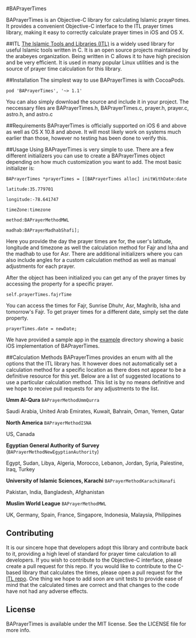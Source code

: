 #BAPrayerTimes

BAPrayerTimes is an Objective-C library for calculating Islamic prayer times. It provides a convenient Objective-C interface to the ITL prayer times library, making it easy to correctly calculate prayer times in iOS and OS X.

##ITL
[The Islamic Tools and Libraries (ITL)](https://github.com/arabeyes-org/ITL) is a widely used library for useful Islamic tools written in C. It is an open source projects maintained by the arabeyes organization. Being written in C allows it to have high precision and be very efficient. It is used in many popular Linux utilities and is the source of prayer time calculation for this library.

##Installation
The simplest way to use BAPrayerTimes is with CocoaPods.

```
pod 'BAPrayerTimes', '~> 1.1'
```
	
You can also simply download the source and include it in your project. The neccessary files are BAPrayerTimes.h, BAPrayerTimes.c, prayer.h, prayer.c, astro.h, and astro.c
	
##Requirements
BAPrayerTimes is officially supported on iOS 6 and above as well as OS X 10.8 and above. It will most likely work on systems much earlier than those, however no testing has been done to verify this.	

##Usage
Using BAPrayerTimes is very simple to use. There are a few different initializers you can use to create a BAPrayerTimes object depending on how much customization you want to add. The most basic initializer is:

```obj-c
BAPrayerTimes *prayerTimes = [[BAPrayerTimes alloc] initWithDate:date
                                                        latitude:35.779701
                                                       longitude:-78.641747
                                                        timeZone:timezone
                                                          method:BAPrayerMethodMWL
                                                          madhab:BAPrayerMadhabShafi];
```
                                                    
Here you provide the day the prayer times are for, the user's latitude, longitude and timezone as well the calculation method for Fajr and Isha and the madhab to use for Asr. There are additional initializers where you can also include angles for a custom calculation method as well as manual adjustments for each prayer.

After the object has been initialized you can get any of the prayer times by accessing the property for a specific prayer.

```obj-c
self.prayerTimes.fajrTime
```
	
You can access the times for Fajr, Sunrise Dhuhr, Asr, Maghrib, Isha and tomorrow's Fajr. To get prayer times for a different date, simply set the date property.

```obj-c
prayerTimes.date = newDate;
```

We have provided a sample app in the [example](Example/) directory showing a basic iOS implementation of BAPrayerTimes.

##Calculation Methods
BAPrayerTimes provides an enum with all the options that the ITL library has. It however does not automatically set a calculation method for a specific location as there does not appear to be a definitive resource for this yet. Below are a list of suggested locations to use a particular calculation method. This list is by no means definitive and we hope to receive pull requests for any adjustments to the list.

**Umm Al-Qura** ``BAPrayerMethodUmmQurra``

Saudi Arabia, United Arab Emirates, Kuwait, Bahrain, Oman, Yemen, Qatar


**North America** ``BAPrayerMethodISNA``

US, Canada


**Egyptian General Authority of Survey** (``BAPrayerMethodNewEgyptianAuthority``)

Egypt, Sudan, Libya, Algeria, Morocco, Lebanon, Jordan, Syria, Palestine, Iraq, Turkey


**University of Islamic Sciences, Karachi** ``BAPrayerMethodKarachiHanafi``

Pakistan, India, Bangladesh, Afghanistan


**Muslim World League** ``BAPrayerMethodMWL``

UK, Germany, Spain, France, Singapore, Indonesia, Malaysia, Philippines


## Contributing
It is our sincere hope that developers adopt this library and contribute back to it, providing a high level of standard for prayer time calculation to all developers. If you wish to contribute to the Objective-C interface, please create a pull request for this repo. If you would like to contribute to the C-based library that calculates the times, please open a pull request for the [ITL repo](https://github.com/arabeyes-org/ITL). One thing we hope to add soon are unit tests to provide ease of mind that the calculated times are correct and that changes to the code have not had any adverse effects.

## License

BAPrayerTimes is available under the MIT license. See the LICENSE file for more info.
